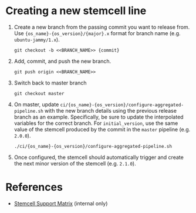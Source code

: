 # Creating a new stemcell line

1. Create a new branch from the passing commit you want to release from. Use `{os_name}-{os_version}/{major}.x` format for branch name (e.g. `ubuntu-jammy/1.x`).

    `git checkout -b <<BRANCH_NAME>> {commit}`

1. Add, commit, and push the new branch.

    ```
    git push origin <<BRANCH_NAME>>
    ```

1. Switch back to master branch

    ```
    git checkout master
    ```

1. On master, update `ci/{os_name}-{os_version}/configure-aggregated-pipeline.sh` with the new branch details using the previous release branch as an example. Specifically, be sure to update the interpolated variables for the correct branch. For `initial_version`, use the same value of the stemcell produced by the commit in the `master` pipeline (e.g. `2.0.0`).

    ```
    ./ci/{os_name}-{os_version}/configure-aggregated-pipeline.sh
    ```

1. Once configured, the stemcell should automatically trigger and create the next minor version of the stemcell (e.g. `2.1.0`).


# References

* [Stemcell Support Matrix](https://docs.google.com/spreadsheets/d/11LgvmuR-XxXpKB-UVi91FL0nkITGhoB-G1NHPwfnweo/edit) (internal only)
